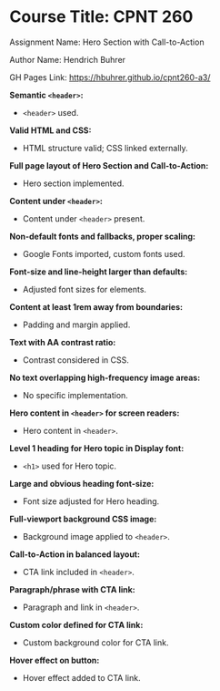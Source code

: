 # Course Title: CPNT 260

Assignment Name: Hero Section with Call-to-Action

Author Name: Hendrich Buhrer

GH Pages Link: https://hbuhrer.github.io/cpnt260-a3/

**Semantic `<header>`:**
   - `<header>` used.

**Valid HTML and CSS:**
   - HTML structure valid; CSS linked externally.

**Full page layout of Hero Section and Call-to-Action:**
   - Hero section implemented.

**Content under `<header>`:**
   - Content under `<header>` present.

**Non-default fonts and fallbacks, proper scaling:**
   - Google Fonts imported, custom fonts used.

**Font-size and line-height larger than defaults:**
   - Adjusted font sizes for elements.

**Content at least 1rem away from boundaries:**
   - Padding and margin applied.

**Text with AA contrast ratio:**
   - Contrast considered in CSS.

**No text overlapping high-frequency image areas:**
   - No specific implementation.

**Hero content in `<header>` for screen readers:**
   - Hero content in `<header>`.

**Level 1 heading for Hero topic in Display font:**
   - `<h1>` used for Hero topic.

**Large and obvious heading font-size:**
   - Font size adjusted for Hero heading.

**Full-viewport background CSS image:**
   - Background image applied to `<header>`.

**Call-to-Action in balanced layout:**
   - CTA link included in `<header>`.

**Paragraph/phrase with CTA link:**
   - Paragraph and link in `<header>`.

**Custom color defined for CTA link:**
   - Custom background color for CTA link.

**Hover effect on button:**
   - Hover effect added to CTA link.

